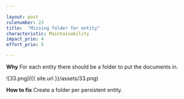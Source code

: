 ```yaml
---

layout: post
rulenumber: 23
title:  "Missing folder for entity"
characteristic: Maintainability
impact_prio: 4
effort_prio: 5

---
```


**Why**
For each entity there should be a folder to put the documents in.

![33.png]({{ site.url }}/assets/33.png)

**How to fix**
Create a folder per persistent entity.
